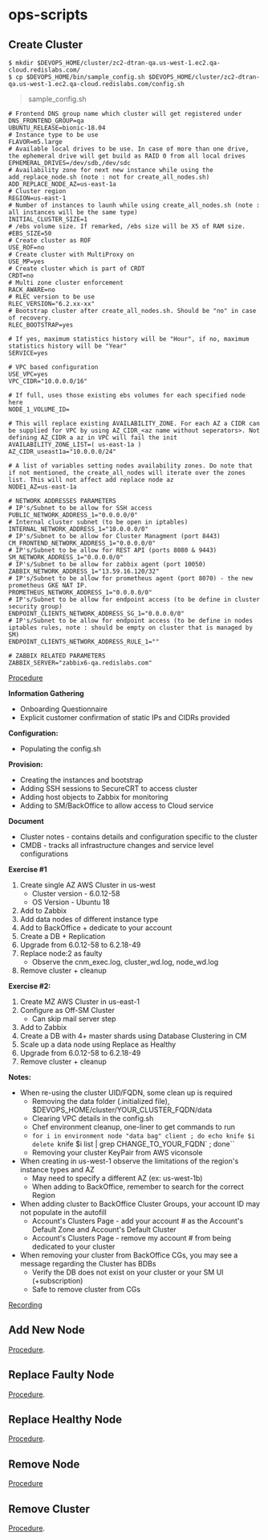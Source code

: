 # ops-scripts

## Create Cluster

```shell
$ mkdir $DEVOPS_HOME/cluster/zc2-dtran-qa.us-west-1.ec2.qa-cloud.redislabs.com/
$ cp $DEVOPS_HOME/bin/sample_config.sh $DEVOPS_HOME/cluster/zc2-dtran-qa.us-west-1.ec2.qa-cloud.redislabs.com/config.sh
```
> sample_config.sh

```shell
# Frontend DNS group name which cluster will get registered under
DNS_FRONTEND_GROUP=qa
UBUNTU_RELEASE=bionic-18.04
# Instance type to be use
FLAVOR=m5.large
# Available local drives to be use. In case of more than one drive, the ephemeral drive will get build as RAID 0 from all local drives
EPHEMERAL_DRIVES=/dev/sdb,/dev/sdc
# Availability zone for next new instance while using the add_replace_node.sh (note : not for create_all_nodes.sh)
ADD_REPLACE_NODE_AZ=us-east-1a
# Cluster region
REGION=us-east-1
# Number of instances to launh while using create_all_nodes.sh (note : all instances will be the same type)
INITIAL_CLUSTER_SIZE=1
# /ebs volume size. If remarked, /ebs size will be X5 of RAM size.
#EBS_SIZE=50
# Create cluster as ROF
USE_ROF=no
# Create cluster with MultiProxy on
USE_MP=yes
# Create cluster which is part of CRDT
CRDT=no
# Multi zone cluster enforcement
RACK_AWARE=no
# RLEC version to be use
RLEC_VERSION="6.2.xx-xx"
# Bootstrap cluster after create_all_nodes.sh. Should be "no" in case of recovery.
RLEC_BOOTSTRAP=yes

# If yes, maximum statistics history will be "Hour", if no, maximum statistics history will be "Year"
SERVICE=yes

# VPC based configuration
USE_VPC=yes
VPC_CIDR="10.0.0.0/16"

# If full, uses those existing ebs volumes for each specified node here
NODE_1_VOLUME_ID=

# This will replace existing AVAILABILITY_ZONE. For each AZ a CIDR can be supplied for VPC by using AZ_CIDR_<az name without seperators>. Not defining AZ_CIDR a az in VPC will fail the init
AVAILABILITY_ZONE_LIST=( us-east-1a )
AZ_CIDR_useast1a="10.0.0.0/24"

# A list of variables setting nodes availability zones. Do note that if not mentioned, the create_all_nodes will iterate over the zones list. This will not affect add replace node az
NODE1_AZ=us-east-1a

# NETWORK ADDRESSES PARAMETERS
# IP's/Subnet to be allow for SSH access
PUBLIC_NETWORK_ADDRESS_1="0.0.0.0/0"
# Internal cluster subnet (to be open in iptables)
INTERNAL_NETWORK_ADDRESS_1="10.0.0.0/0"
# IP's/Subnet to be allow for Cluster Managment (port 8443)
CM_FRONTEND_NETWORK_ADDRESS_1="0.0.0.0/0"
# IP's/Subnet to be allow for REST API (ports 8080 & 9443)
SM_NETWORK_ADDRESS_1="0.0.0.0/0"
# IP's/Subnet to be allow for zabbix agent (port 10050)
ZABBIX_NETWORK_ADDRESS_1="13.59.16.120/32"
# IP's/Subnet to be allow for prometheus agent (port 8070) - the new prometheus GKE NAT IP.
PROMETHEUS_NETWORK_ADDRESS_1="0.0.0.0/0"
# IP's/Subnet to be allow for endpoint access (to be define in cluster security group)
ENDPOINT_CLIENTS_NETWORK_ADDRESS_SG_1="0.0.0.0/0"
# IP's/Subnet to be allow for endpoint access (to be define in nodes iptables rules, note : should be empty on cluster that is managed by SM)
ENDPOINT_CLIENTS_NETWORK_ADDRESS_RULE_1=""

# ZABBIX RELATED PARAMETERS
ZABBIX_SERVER="zabbix6-qa.redislabs.com"
```
[Procedure](https://redislabs.atlassian.net/wiki/spaces/DevOps/pages/471793685/Create+Cluster+-+AWS)

**Information Gathering**

* Onboarding Questionnaire
* Explicit customer confirmation of static IPs and CIDRs provided

**Configuration:**

* Populating the config.sh

**Provision:**

* Creating the instances and bootstrap
* Adding SSH sessions to SecureCRT to access cluster
* Adding host objects to Zabbix for monitoring
* Adding to SM/BackOffice to allow access to Cloud service


**Document**

* Cluster notes - contains details and configuration specific to the cluster
* CMDB - tracks all infrastructure changes and service level configurations

**Exercise #1**

1. Create single AZ AWS Cluster in us-west
    * Cluster version - 6.0.12-58
    * OS Version - Ubuntu 18
2. Add to Zabbix
3. Add data nodes of different instance type
4. Add to BackOffice + dedicate to your account
5. Create a DB + Replication
6. Upgrade from 6.0.12-58 to 6.2.18-49
7. Replace node:2 as faulty
    * Observe the cnm_exec.log, cluster_wd.log, node_wd.log
8. Remove cluster + cleanup

**Exercise #2:**

1. Create MZ AWS Cluster in us-east-1
2. Configure as Off-SM Cluster
    * Can skip mail server step
3. Add to Zabbix
4. Create a DB with 4+ master shards using Database Clustering in CM
5. Scale up a data node using Replace as Healthy
6. Upgrade from 6.0.12-58 to 6.2.18-49
7. Remove cluster + cleanup

**Notes:**

* When re-using the cluster UID/FQDN, some clean up is required
    * Removing the data folder (.initialized file), $DEVOPS_HOME/cluster/YOUR_CLUSTER_FQDN/data
    * Clearing VPC details in the config.sh
    * Chef environment cleanup, one-liner to get commands to run
    * `for i in environment node "data bag" client ; do echo knife $i delete `knife $i list | grep CHANGE_TO_YOUR_FQDN` ; done``
    * Removing your cluster KeyPair from AWS viconsole
* When creating in us-west-1  observe the limitations of the region's instance types and AZ
    * May need to specify a different AZ (ex: us-west-1b)
    * When adding to BackOffice, remember to search for the correct Region
* When adding cluster to BackOffice Cluster Groups, your account ID may not populate in the autofill
    * Account's Clusters Page - add your account # as the Account's Default Zone and Account's Default Cluster
    * Account's Clusters Page - remove my account # from being dedicated to your cluster
* When removing your cluster from BackOffice CGs, you may see a message regarding the Cluster has BDBs
    * Verify the DB does not exist on your cluster or your SM UI (+subscription)
    * Safe to remove cluster from CGs

[Recording](https://drive.google.com/file/d/1Y5iYr72w1P3NrZAHh7Hpa316-mcaEtot/view?usp=drive_link) 

## Add New Node
[Procedure](https://redislabs.atlassian.net/wiki/spaces/DevOps/pages/438305219/Add+a+New+Node+-+AWS).

## Replace Faulty Node
[Procedure](https://redislabs.atlassian.net/wiki/spaces/DevOps/pages/438600189/Replace+Faulty+Node+-+AWS).

## Replace Healthy Node
[Procedure](https://redislabs.atlassian.net/wiki/spaces/DevOps/pages/470089741/Replace+Healthy+Node+-+AWS).

## Remove Node
[Procedure](https://redislabs.atlassian.net/wiki/spaces/DevOps/pages/438338070/Remove+a+Node+-+AWS)

## Remove Cluster
[Procedure](https://redislabs.atlassian.net/wiki/spaces/DevOps/pages/471793668/Remove+Cluster+-+AWS).
